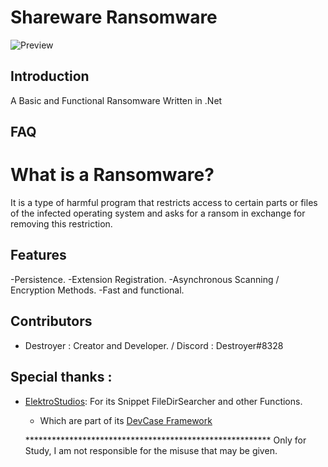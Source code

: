 # Shareware Ransomware
 
 ![Preview](https://i.ibb.co/0DSqxqP/MainIcon.png)
 
 ## Introduction
 
A Basic and Functional Ransomware Written in .Net

 ## FAQ
 
 # What is a Ransomware?
 
It is a type of harmful program that restricts access to certain parts or files of the infected operating system and asks for a ransom in exchange for removing this restriction.

## Features

   -Persistence.
   -Extension Registration.
   -Asynchronous Scanning / Encryption Methods.
   -Fast and functional.
   
## Contributors

- Destroyer : Creator and Developer.  / Discord : Destroyer#8328 

 ## Special thanks :
- [ElektroStudios](https://github.com/ElektroStudios): For its Snippet FileDirSearcher and other Functions.
   - Which are part of its [DevCase Framework](https://codecanyon.net/item/elektrokit-class-library-for-net/19260282)
   
   ******************************************************** Only for Study, I am not responsible for the misuse that may be given.
 
